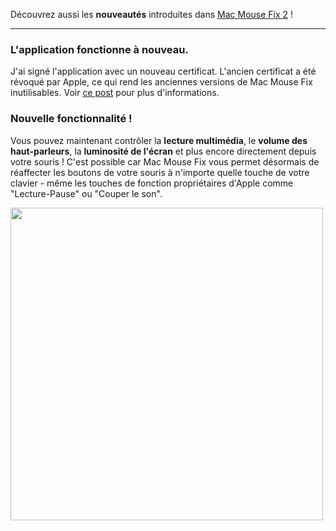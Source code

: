 Découvrez aussi les **nouveautés** introduites dans [Mac Mouse Fix 2](https://github.com/noah-nuebling/mac-mouse-fix/releases/tag/2.0.0) !

---

### L'application fonctionne à nouveau.

J'ai signé l'application avec un nouveau certificat. L'ancien certificat a été révoqué par Apple, ce qui rend les anciennes versions de Mac Mouse Fix inutilisables. Voir [ce post](https://github.com/noah-nuebling/mac-mouse-fix/discussions/114) pour plus d'informations.

### Nouvelle fonctionnalité !

Vous pouvez maintenant contrôler la **lecture multimédia**, le **volume des haut-parleurs**, la **luminosité de l'écran** et plus encore directement depuis votre souris !
C'est possible car Mac Mouse Fix vous permet désormais de réaffecter les boutons de votre souris à n'importe quelle touche de votre clavier - même les touches de fonction propriétaires d'Apple comme "Lecture-Pause" ou "Couper le son".

<img width="500px" src="https://user-images.githubusercontent.com/40808343/148666688-f2da6897-a6d2-47cb-86df-59afb3ab8682.gif">